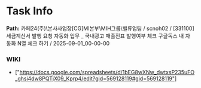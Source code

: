 # Task Info

**Path:** 카페24(주)\본사사업장\[CG]MI본부\MIH그룹\밸류업팀 / scnoh02 / [331100] 세금계산서 발행 요청 자동화 업무 _ 국내광고 매출전표 발행여부 체크 구글독스 내 자동화 N열 체크 하기 / 2025-09-01_00-00-00

### WIKI
- ["https://docs.google.com/spreadsheets/d/1bEG8wXNw_dwtxsP235uFO_ghsi4dw8PQTjX09_Kprp4/edit?gid=569128119#gid=569128119"]


